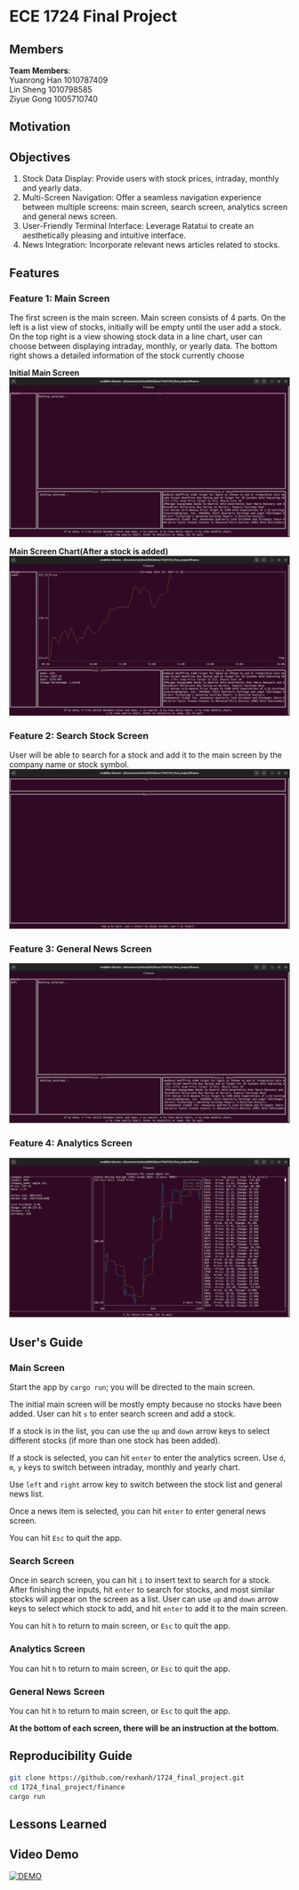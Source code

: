 # ECE 1724 Final Project

## Members

**Team Members**:  
Yuanrong Han 1010787409  
Lin Sheng 1010798585  
Ziyue Gong 1005710740

## Motivation

## Objectives

1. Stock Data Display: Provide users with stock prices, intraday, monthly and yearly data.
2. Multi-Screen Navigation: Offer a seamless navigation experience between multiple screens: main screen, search screen, analytics screen and general news screen.
3. User-Friendly Terminal Interface: Leverage Ratatui to create an aesthetically pleasing and intuitive interface.
4. News Integration: Incorporate relevant news articles related to stocks.

## Features

### Feature 1: Main Screen

The first screen is the main screen. Main screen consists of 4 parts. On the left is a list view of stocks, initially will be empty until the user add a stock. On the top right is a view showing stock data in a line chart, user can choose between displaying intraday, monthly, or yearly data. The bottom right shows a detailed information of the stock currently choose

**Initial Main Screen**
![alt text](images/main_screen.png)

**Main Screen Chart(After a stock is added)**
![alt text](images/chart.gif)

### Feature 2: Search Stock Screen

User will be able to search for a stock and add it to the main screen by the company name or stock symbol.
![alt text](images/search_screen.gif)

### Feature 3: General News Screen

![alt text](/images/news_screen.gif)

### Feature 4: Analytics Screen

![alt text](/images/analytics_screen.png)

## User's Guide

### Main Screen

Start the app by `cargo run`; you will be directed to the main screen.

The initial main screen will be mostly empty because no stocks have been added. User can hit `s` to enter search screen and add a stock.

If a stock is in the list, you can use the `up` and `down` arrow keys to select different stocks (if more than one stock has been added).

If a stock is selected, you can hit `enter` to enter the analytics screen. Use `d`, `m`, `y` keys to switch between intraday, monthly and yearly chart.

Use `left` and `right` arrow key to switch between the stock list and general news list.

Once a news item is selected, you can hit `enter` to enter general news screen.

You can hit `Esc` to quit the app.

### Search Screen

Once in search screen, you can hit `i` to insert text to search for a stock. After finishing the inputs, hit `enter` to search for stocks, and most similar stocks will appear on the screen as a list. User can use `up` and `down` arrow keys to select which stock to add, and hit `enter` to add it to the main screen.

You can hit `h` to return to main screen, or `Esc` to quit the app.

### Analytics Screen

You can hit `h` to return to main screen, or `Esc` to quit the app.

### General News Screen

You can hit `h` to return to main screen, or `Esc` to quit the app.

**At the bottom of each screen, there will be an instruction at the bottom.**

## Reproducibility Guide

```sh
git clone https://github.com/rexhanh/1724_final_project.git
cd 1724_final_project/finance
cargo run
```

## Lessons Learned

## Video Demo

[![DEMO](https://img.youtube.com/vi/g3cMjUPhcEE/0.jpg)](https://www.youtube.com/watch?v=g3cMjUPhcEE)
